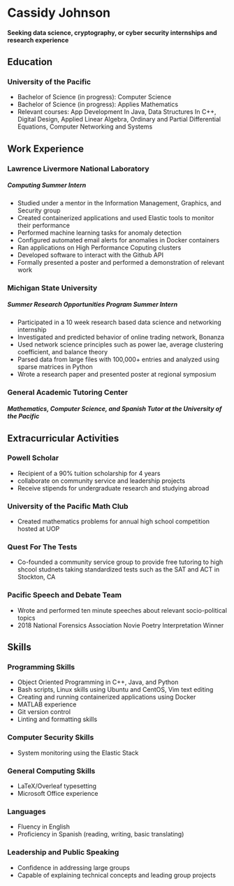 # Cassidy Johnson

#### Seeking data science, cryptography, or cyber security internships and research experience

## Education

### University of the Pacific 

* Bachelor of Science (in progress): Computer Science
* Bachelor of Science (in progress): Applies Mathematics
* Relevant courses: App Development In Java, Data Structures In C++, Digital Design, Applied Linear Algebra, Ordinary and Partial Differential Equations, Computer Networking and Systems

## Work Experience

### Lawrence Livermore National Laboratory

##### Computing Summer Intern

* Studied under a mentor in the Information Management, Graphics, and Security group
* Created containerized applications and used Elastic tools to monitor their performance
* Performed machine learning tasks for anomaly detection
* Configured automated email alerts for anomalies in Docker containers
* Ran applications on High Performance Coputing clusters
* Developed software to interact with the Github API
* Formally presented a poster and performed a demonstration of relevant work

### Michigan State University

##### Summer Research Opportunities Program Summer Intern

* Participated in a 10 week research based data science and networking internship
* Investigated and predicted behavior of online trading network, Bonanza
* Used network science principles such as power lae, average clustering coefficient, and balance theory
* Parsed data from large files with 100,000+ entries and analyzed using sparse matrices in Python
* Wrote a research paper and presented poster at regional symposium

### General Academic Tutoring Center

##### Mathematics, Computer Science, and Spanish Tutor at the University of the Pacific

## Extracurricular Activities

### Powell Scholar

* Recipient of a 90% tuition scholarship for 4 years
* collaborate on community service and leadership projects
* Receive stipends for undergraduate research and studying abroad

### University of the Pacific Math Club

* Created mathematics problems for annual high school competition hosted at UOP

### Quest For The Tests

* Co-founded a community service group to provide free tutoring to high shcool studnets taking standardized tests such as the SAT and ACT in Stockton, CA

### Pacific Speech and Debate Team

* Wrote and performed ten minute speeches about relevant socio-political topics
* 2018 National Forensics Association Novie Poetry Interpretation Winner

## Skills

### Programming Skills

* Object Oriented Programming in C++, Java, and Python
* Bash scripts, Linux skills using Ubuntu and CentOS, Vim text editing
* Creating and running containerized applications using Docker
* MATLAB experience
* Git version control
* Linting and formatting skills

### Computer Security Skills

* System monitoring using the Elastic Stack

### General Computing Skills

* LaTeX/Overleaf typesetting
* Microsoft Office experience

### Languages

* Fluency in English
* Proficiency in Spanish (reading, writing, basic translating)

### Leadership and Public Speaking

* Confidence in addressing large groups
* Capable of explaining technical concepts and leading group projects 
